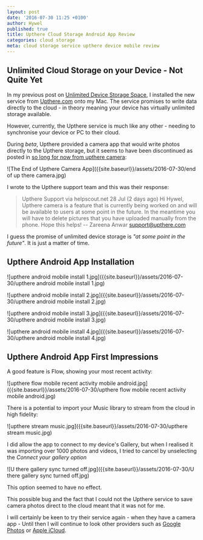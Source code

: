 ```yaml
---
layout: post
date: '2016-07-30 11:25 +0100'
author: Hywel
published: true
title: Upthere Cloud Storage Android App Review
categories: cloud storage
meta: cloud storage service upthere device mobile review
---
```

## Unlimited Cloud Storage on your Device - Not Quite Yet

In my previous post on [Unlimited Device Storage Space]({{site.baseurl}}/cloud/storage/2016/07/27/unlimited-storage-space-for-your-device.html), I installed the new service from [Upthere.com](https://upthere.com/) onto my Mac.  The service promises to write data directly to the cloud - in theory meaning your device has virtually unlimited storage available.  

However, currently, the Upthere service is much like any other - needing to synchronise your device or PC to their cloud.   

During _beta_, Upthere provided a camera app that would write photos directly to the Upthere storage, but it seems to have been discontinued as posted in [so long for now from upthere camera](http://shutdownlikeaboss.com/post/146893037120/so-long-for-now-from-upthere-camera):

![The End of Upthere Camera App]({{site.baseurl}}/assets/2016-07-30/end of up there camera.jpg)

I wrote to the Upthere support team and this was their response:

> Upthere Support via helpscout.net 
28 Jul (2 days ago)
Hi Hywel, 
Upthere camera is a feature that is currently being worked on and will be available to users at some point in the future. In the meantime you will have to delete pictures that you have uploaded manually from the phone. Hope this helps! 
--
Zareena Anwar
support@upthere.com

I guess the promise of unlimited device storage is _"at some point in the future"_.  It is just a matter of time.

## Upthere Android App Installation

![upthere android mobile install 1.jpg]({{site.baseurl}}/assets/2016-07-30/upthere android mobile install 1.jpg)

![upthere android mobile install 2.jpg]({{site.baseurl}}/assets/2016-07-30/upthere android mobile install 2.jpg)

![upthere android mobile install 3.jpg]({{site.baseurl}}/assets/2016-07-30/upthere android mobile install 3.jpg)

![upthere android mobile install 4.jpg]({{site.baseurl}}/assets/2016-07-30/upthere android mobile install 4.jpg)

## Upthere Android App First Impressions

A good feature is Flow, showing your most recent activity:

![upthere flow mobile recent activity mobile android.jpg]({{site.baseurl}}/assets/2016-07-30/upthere flow mobile recent activity mobile android.jpg)

There is a potential to import your Music library to stream from the cloud in high fidelity:

![upthere stream music.jpg]({{site.baseurl}}/assets/2016-07-30/upthere stream music.jpg)

I did allow the app to connect to my device's Gallery, but when I realised it was importing over 1000 photos and videos, I tried to cancel by unselecting the _Connect your gallery option_

![U there gallery sync turned off.jpg]({{site.baseurl}}/assets/2016-07-30/U there gallery sync turned off.jpg)

This option seemed to have no effect.

This possible bug and the fact that I could not the Upthere service to save camera photos direct to the cloud meant that it was not for me. 

I will certainly be keen to try their service again - when they have a camera app - Until then I will continue to look other providers such as [Google Photos](https://photos.google.com/) or [Apple iCloud](https://www.icloud.com/).
